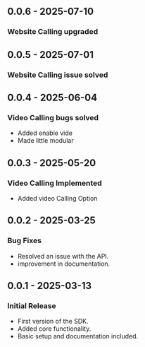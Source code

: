 ## 0.0.6 - 2025-07-10

### Website Calling upgraded


## 0.0.5 - 2025-07-01

### Website Calling issue solved


## 0.0.4 - 2025-06-04

### Video Calling bugs solved
- Added enable vide
- Made little modular

## 0.0.3 - 2025-05-20

### Video Calling Implemented
- Added video Calling Option


## 0.0.2 - 2025-03-25

### Bug Fixes
- Resolved an issue with the API.
- improvement in documentation.


## 0.0.1 - 2025-03-13

### Initial Release
- First version of the SDK.
- Added core functionality.
- Basic setup and documentation included.

